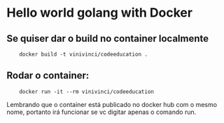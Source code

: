 # Hello world golang with Docker

## Se quiser dar o build no container localmente
```
    docker build -t vinivinci/codeeducation . 

```

## Rodar o container:
```
    docker run -it --rm vinivinci/codeeducation
```
Lembrando que o container está publicado no docker hub com o mesmo nome, portanto irá funcionar se vc digitar apenas o comando run.


